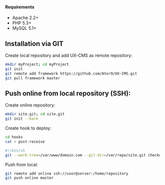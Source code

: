 #### Requirements
* Apache 2.2+
* PHP 5.3+
* MySQL 5.1+

## Installation via GIT
Create local repository and add UX-CMS as remote repository:
```sh
mkdir myProject; cd myProject
git init
git remote add framework https://github.com/Ator9/UX-CMS.git
git pull framework master
```
## Push online from local repository (SSH):
Create online repository:
```sh
mkdir site.git; cd site.git
git init --bare
```
Create hook to deploy:
```sh
cd hooks
cat > post-receive

#!/bin/sh
git --work-tree=/var/www/domain.com --git-dir=/var/repo/site.git checkout -f
```
Push from local:
```sh
git remote add online ssh://user@server:/home/repository
git push online master
```
